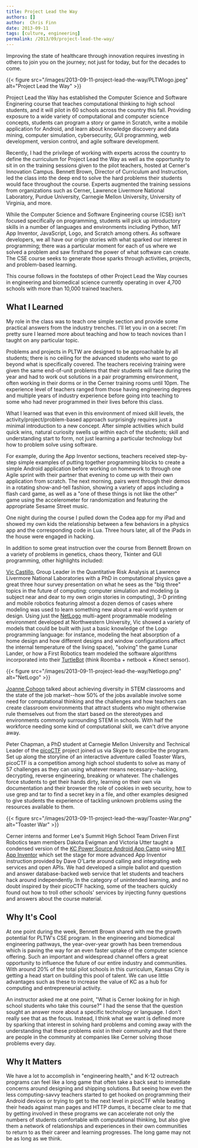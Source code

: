 ```yaml
---
title: Project Lead the Way
authors: []
author:  Chris Finn
date: 2013-09-11
tags: [culture, engineering]
permalink: /2013/09/project-lead-the-way/
---
```


Improving the state of healthcare through innovation requires investing in others to join you on the journey; not just for today, but for the decades to come.

{{< figure src="/images/2013-09-11-project-lead-the-way/PLTWlogo.jpeg" alt="Project Lead the Way" >}}

Project Lead the Way has established the Computer Science and Software Enginering course that teaches computational thinking to high school students, and it will pilot in 60 schools across the country this fall. Providing exposure to a wide variety of computational and computer science concepts, students can program a story or game in Scratch, write a mobile application for Android, and learn about knowledge discovery and data mining, computer simulation, cybersecurity, GUI programming, web development, version control, and agile software development.

Recently, I had the privilege of working with experts across the country to define the curriculum for Project Lead the Way as well as the opportunity to sit in on the training sessions given to the pilot teachers, hosted at Cerner's Innovation Campus. Bennett Brown, Director of Curriculum and Instruction, led the class into the deep end to solve the hard problems their students would face throughout the course. Experts augmented the training sessions from organizations such as Cerner, Lawrence Livermore National Laboratory, Purdue University, Carnegie Mellon University, University of Virginia, and more.

While the Computer Science and Software Engineering course (CSE) isn't focused specifically on programming, students will pick up introductory skills in a number of languages and environments including Python, MIT App Inventor, JavaScript, Logo, and Scratch among others. As software developers, we all have our origin stories with what sparked our interest in programming; there was a particular moment for each of us where we solved a problem and saw firsthand the power of what software can create. The CSE course seeks to generate those sparks through activities, projects, and problem-based learning.

This course follows in the footsteps of other Project Lead the Way courses in engineering and biomedical science currently operating in over 4,700 schools with more than 10,000 trained teachers.

## **What I Learned**

My role in the class was to teach one simple section and provide some practical answers from the industry trenches. I'll let you in on a secret: I'm pretty sure I learned more about teaching and how to teach novices than I taught on any particular topic.

Problems and projects in PLTW are designed to be approachable by all students; there is no ceiling for the advanced students who want to go beyond what is specifically covered. The teachers receiving training were given the same end-of-unit problems that their students will face during the year and had to work out solutions in a pair programming environment, often working in their dorms or in the Cerner training rooms until 10pm. The experience level of teachers ranged from those having engineering degrees and multiple years of industry experience before going into teaching to some who had never programmed in their lives before this class.

What I learned was that even in this environment of mixed skill levels, the activity/project/problem-based approach surprisingly requires just a minimal introduction to a new concept. After simple activities which build quick wins, natural curiosity swells up within each of the students; skill and understanding start to form, not just learning a particular technology but how to problem solve using software.

For example, during the App Inventor sections, teachers received step-by-step simple examples of putting together programming blocks to create a simple Android application before working on homework to through one Agile sprint with their partner that evening to come up with their own application from scratch. The next morning, pairs went through their demos in a rotating show-and-tell fashion, showing a variety of apps including a flash card game, as well as a "one of these things is not like the other" game using the accelerometer for randomization and featuring the appropriate Sesame Street music.

One night during the course I pulled down the Codea app for my iPad and showed my own kids the relationship between a few behaviors in a physics app and the corresponding code in Lua. Three hours later, all of the iPads in the house were engaged in hacking.

In addition to some great instruction over the course from Bennett Brown on a variety of problems in genetics, chaos theory, Tkinter and GUI programming, other highlights included:

[Vic Castillo](https://www-eng.llnl.gov/bios/bios_castillo.html), Group Leader in the Quantitative Risk Analysis at Lawrence Livermore National Laboratories with a PhD in computational physics gave a great three hour survey presentation on what he sees as the "big three" topics in the future of computing: computer simulation and modeling (a subject near and dear to my own origin stories in computing), 3-D printing and mobile robotics featuring almost a dozen demos of cases where modeling was used to learn something new about a real-world system or design. Using just the [NetLogo](http://ccl.northwestern.edu/netlogo/) multi-agent programmable modeling environment developed at Northwestern University, Vic showed a variety of models that could be built with just a basic knowledge of the Logo programming language: for instance, modeling the heat absorption of a home design and how different designs and window configurations affect the internal temperature of the living space), "solving" the game Lunar Lander, or how a First Robotics team modeled the software algorithms incorporated into their [TurtleBot](http://turtlebot.com) (think Roomba + netbook + Kinect sensor).

{{< figure src="/images/2013-09-11-project-lead-the-way/Netlogo.png" alt="NetLogo" >}}

[Joanne Cohoon](http://people.virginia.edu/~jlc6j/) talked about achieving diversity in STEM classrooms and the state of the job market--how 50% of the jobs available involve some need for computational thinking and the challenges and how teachers can create classroom environments that attract students who might otherwise rule themselves out from the start based on the stereotypes and environments commonly surrounding STEM in schools. With half the workforce needing some kind of computational skill, we can't drive anyone away.

Peter Chapman, a PhD student at Carnegie Mellon University and Technical Leader of the [picoCTF](https://picoctf.com) project joined us via Skype to describe the program. Set up along the storyline of an interactive adventure called Toaster Wars, picoCTF is a competition among high school students to solve as many of 57 challenges as they can using whatever means necessary--hacking, decrypting, reverse engineering, breaking or whatever. The challenges force students to get their hands dirty, learning on their own via documentation and their browser the role of cookies in web security, how to use grep and tar to find a secret key in a file, and other examples designed to give students the experience of tackling unknown problems using the resources available to them.

{{< figure src="/images/2013-09-11-project-lead-the-way/Toaster-War.png" alt="Toaster War" >}}

Cerner interns and former Lee's Summit High School Team Driven First Robotics team members Dakota Ewigman and Victoria Utter taught a condensed version of the [KC Power Source Android App Camp](http://kcpowersource.com/appcamp/) using [MIT App Inventor](http://appinventor.mit.edu) which set the stage for more advanced App Inventor instruction provided by Dave O'Larte around calling and integrating web services and open APIs. We had developed a simple ballot and question and answer database-backed web service that let students and teachers hack around independently. In the category of unintended learning, and no doubt inspired by their picoCTF hacking, some of the teachers quickly found out how to troll other schools' services by injecting funny questions and answers about the course material.

## **Why It's Cool**

At one point during the week, Bennett Brown shared with me the growth potential for PLTW's CSE program. In the engineering and biomedical engineering pathways, the year-over-year growth has been tremendous which is paving the way for an even faster uptake of the computer science offering. Such an important and widespread channel offers a great opportunity to influence the future of our entire industry and communities. With around 20% of the total pilot schools in this curriculum, Kansas City is getting a head start on building this pool of talent. We can use little advantages such as these to increase the value of KC as a hub for computing and entrepreneurial activity.

An instructor asked me at one point, "What is Cerner looking for in high school students who take this course?" I had the sense that the question sought an answer more about a specific technology or language. I don't really see that as the focus. Instead, I think what we want is defined more by sparking that interest in solving hard problems and coming away with the understanding that these problems exist in their community and that there are people in the community at companies like Cerner solving those problems every day.

## **Why It Matters**

We have a lot to accomplish in "engineering health," and K-12 outreach programs can feel like a long game that often take a back seat to immediate concerns around designing and shipping solutions. But seeing how even the less computing-savvy teachers started to get hooked on programming their Android devices or trying to get to the next level in picoCTF while beating their heads against man pages and HTTP dumps, it became clear to me that by getting involved in these programs we can accelerate not only the numbers of students comfortable with computational thinking, but also give them a network of relationships and experiences in their own communities to return to as their career and learning progresses. The long game may not be as long as we think.
